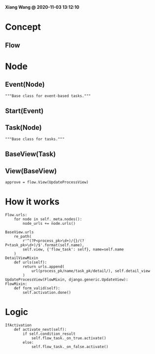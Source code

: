 **Xiang Wang @ 2020-11-03 13:12:10**

# Concept
## Flow

# Node
## Event(Node)
```
"""Base class for event-based tasks."""
```

## Start(Event)

## Task(Node)
```
"""Base class for tasks."""
```

## BaseView(Task)
## View(BaseView)
```
approve = flow.View(UpdateProcessView)
```

# How it works
```
Flow.urls:
    for node in self._meta.nodes():
        node_urls += node.urls()
```

```
BaseView.urls
    re_path(
        r'^(?P<process_pk>\d+)/{}/(?P<task_pk>\d+)/$'.format(self.name),
        self.view, {'flow_task': self}, name=self.name
    )
DetailViewMixin
    def urls(self):
        return urls.append(
            url(process_pk/name/task_pk/detail/), self.detail_view
        )
UpdateProcessView(FlowMixin, django.generic.UpdateView):
FlowMixin:
    def form_valid(self):
        self.activation.done()
```

# Logic
```
IfActivation
    def activate_next(self):
        if self.condition_result
            self.flow_task._on_true.activate()
        else:
            self.flow_task._on_false.activate()
```
